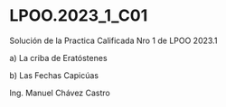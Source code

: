 # LPOO.2023_1_C01
Solución de la Practica Calificada Nro 1 de LPOO 2023.1

a) La criba de Eratóstenes

b) Las Fechas Capicúas

Ing. Manuel Chávez Castro
